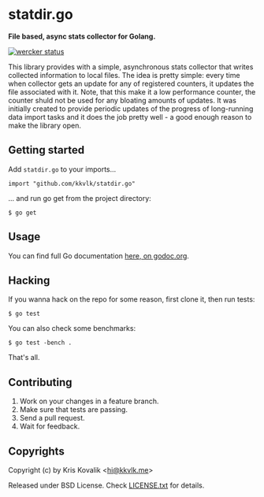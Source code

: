 # statdir.go

**File based, async stats collector for Golang.**

[![wercker status](https://app.wercker.com/status/193e9b9423b15819eb9540b9e9617f00/s/ "wercker status")](https://app.wercker.com/project/bykey/193e9b9423b15819eb9540b9e9617f00)

This library provides with a simple, asynchronous stats collector that writes
collected information to local files. The idea is pretty simple: every time
when collector gets an update for any of registered counters, it updates the
file associated with it. Note, that this make it a low performance counter,
the counter shuld not be used for any bloating amounts of updates. It was
initially created to provide periodic updates of the progress of long-running
data import tasks and it does the job pretty well - a good enough reason to
make the library open.

## Getting started

Add `statdir.go` to your imports...

    import "github.com/kkvlk/statdir.go"

... and run go get from the project directory:

    $ go get

## Usage

You can find full Go documentation [here, on godoc.org](http://godoc.org/github.com/kkvlk/statdir.go).

## Hacking

If you wanna hack on the repo for some reason, first clone it, then run tests:

    $ go test

You can also check some benchmarks:

    $ go test -bench .

That's all.

## Contributing

1. Work on your changes in a feature branch.
2. Make sure that tests are passing.
3. Send a pull request.
4. Wait for feedback.

## Copyrights

Copyright (c) by Kris Kovalik <<hi@kkvlk.me>>

Released under BSD License. Check [LICENSE.txt](LICENSE.txt) for details.
